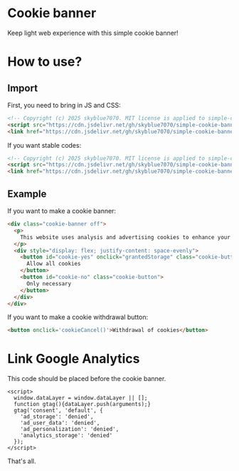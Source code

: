 # Cookie banner

Keep light web experience with this simple cookie banner!

# How to use?

## Import

First, you need to bring in JS and CSS:
``` html
<!-- Copyright (c) 2025 skyblue7070. MIT license is applied to simple-cookie-banner. -->
<script src="https://cdn.jsdelivr.net/gh/skyblue7070/simple-cookie-banner/cookie-action.min.js"></script>
<link href="https://cdn.jsdelivr.net/gh/skyblue7070/simple-cookie-banner/cookie-style.min.css" rel="stylesheet" type="text/css" />
```

If you want stable codes:
``` html
<!-- Copyright (c) 2025 skyblue7070. MIT license is applied to simple-cookie-banner. -->
<script src="https://cdn.jsdelivr.net/gh/skyblue7070/simple-cookie-banner@0.1.1/cookie-action.js"></script>
<link href="https://cdn.jsdelivr.net/gh/skyblue7070/simple-cookie-banner@0.1.1/cookie-style.css" rel="stylesheet" type="text/css" />
```

## Example

If you want to make a cookie banner:
``` html
<div class="cookie-banner off">
  <p>
    This website uses analysis and advertising cookies to enhance your experience.
  </p>
  <div style="display: flex; justify-content: space-evenly">
    <button id="cookie-yes" onclick="grantedStorage" class="cookie-button">
      Allow all cookies
    </button>
    <button id="cookie-no" class="cookie-button">
      Only necessary
    </button>
  </div>
</div>
```

If you want to make a cookie withdrawal button:
``` html
<button onclick='cookieCancel()'>Withdrawal of cookies</button>
```

# Link Google Analytics

This code should be placed before the cookie banner.
```
<script>
  window.dataLayer = window.dataLayer || [];
  function gtag(){dataLayer.push(arguments);}
  gtag('consent', 'default', {
    'ad_storage': 'denied',
    'ad_user_data': 'denied',
    'ad_personalization': 'denied',
    'analytics_storage': 'denied'
  });
</script>
```

That's all.

